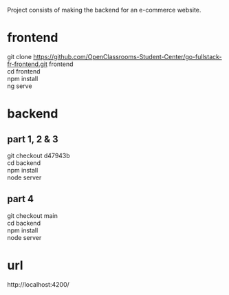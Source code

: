 Project consists of making the backend for an e-commerce website.  

# frontend

git clone https://github.com/OpenClassrooms-Student-Center/go-fullstack-fr-frontend.git frontend  
cd frontend  
npm install  
ng serve  

# backend

## part 1, 2 & 3
git checkout d47943b  
cd backend  
npm install   
node server

## part 4
git checkout main  
cd backend  
npm install   
node server

# url
http://localhost:4200/  
